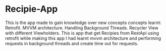 # Recipie-App
This is the app made to gain knowledge over new concepts
concepts learnt:
Retrofit.
MVVM architecture.
Handling Background Threads.
Recycler View with different Viewholders.
This is app that get Recipies from RestApi using retrofit while making this app I had learnt mvvm architecture and 
performing requests in background threads and create time out for requests.

